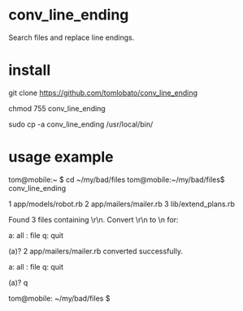 conv_line_ending
================

Search files and replace line endings.


install
=======

git clone https://github.com/tomlobato/conv_line_ending

chmod 755 conv_line_ending

sudo cp -a conv_line_ending /usr/local/bin/


usage example
=============

tom@mobile:~ $ cd ~/my/bad/files
tom@mobile:~/my/bad/files$ conv_line_ending

1 app/models/robot.rb
2 app/mailers/mailer.rb
3 lib/extend_plans.rb

Found 3 files containing \r\n.
Convert \r\n to \n for:

a:	all
<n>:	file <n>
q:	quit

(a)? 2
app/mailers/mailer.rb converted successfully.

a:	all
<n>:	file <n>
q:	quit

(a)? q

tom@mobile: ~/my/bad/files $

